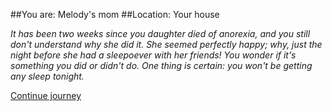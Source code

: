 
##You are: Melody's mom
##Location: Your house

*It has been two weeks since you daughter died of anorexia, and you still don't understand why
she did it. She seemed perfectly happy; why, just the night before she had a sleepoever with her
friends! You wonder if it's something you did or didn't do. One thing is certain: you won't be
getting any sleep tonight.*

[Continue journey](/node/thank_you)